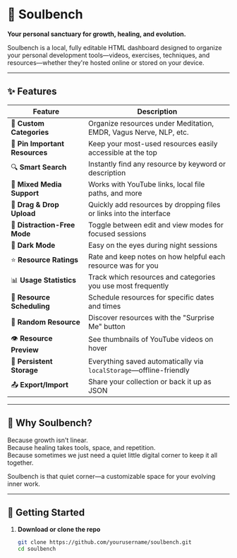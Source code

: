 # 🌿 Soulbench

**Your personal sanctuary for growth, healing, and evolution.**

Soulbench is a local, fully editable HTML dashboard designed to organize your personal development tools—videos, exercises, techniques, and resources—whether they're hosted online or stored on your device.

---

## ✨ Features

| Feature                  | Description                                                                 |
|--------------------------|-----------------------------------------------------------------------------|
| 🌱 **Custom Categories**  | Organize resources under Meditation, EMDR, Vagus Nerve, NLP, etc.           |
| 📌 **Pin Important Resources** | Keep your most-used resources easily accessible at the top               |
| 🔍 **Smart Search**       | Instantly find any resource by keyword or description                       |
| 🧠 **Mixed Media Support**| Works with YouTube links, local file paths, and more                        |
| 🎯 **Drag & Drop Upload** | Quickly add resources by dropping files or links into the interface        |
| 📱 **Distraction-Free Mode** | Toggle between edit and view modes for focused sessions                   |
| 🌙 **Dark Mode**          | Easy on the eyes during night sessions                                     |
| ⭐ **Resource Ratings**    | Rate and keep notes on how helpful each resource was for you               |
| 📊 **Usage Statistics**   | Track which resources and categories you use most frequently               |
| 📅 **Resource Scheduling** | Schedule resources for specific dates and times                           |
| 🎲 **Random Resource**    | Discover resources with the "Surprise Me" button                          |
| 👁️ **Resource Preview**  | See thumbnails of YouTube videos on hover                                  |
| 💾 **Persistent Storage** | Everything saved automatically via `localStorage`—offline-friendly         |
| 📤 **Export/Import**      | Share your collection or back it up as JSON                                |

---

## 🌈 Why Soulbench?

Because growth isn't linear.  
Because healing takes tools, space, and repetition.  
Because sometimes we just need a quiet little digital corner to keep it all together.

Soulbench is that quiet corner—a customizable space for your evolving inner work.

---

## 🚀 Getting Started

1. **Download or clone the repo**
   ```bash
   git clone https://github.com/yourusername/soulbench.git
   cd soulbench
   
